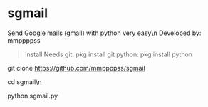 # sgmail
Send Google mails (gmail) with python very easy\n
Developed by: mmppppss

>install
Needs 
git: pkg install git 
python: pkg install python

git clone https://github.com/mmppppss/sgmail

cd sgmail\n

python sgmail.py


